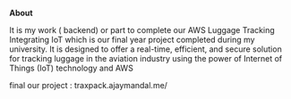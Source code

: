 **About**

It is my work ( backend) or part to complete our AWS Luggage Tracking Integrating IoT which is our final year project completed during my university. It is designed to offer a real-time, efficient, and secure solution for tracking luggage in the aviation industry using the power of Internet of Things (IoT) technology and AWS

 final our project : traxpack.ajaymandal.me/
